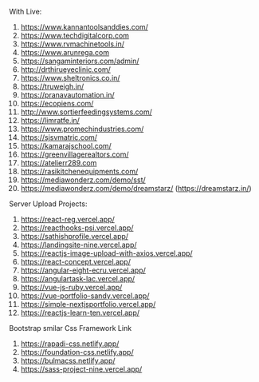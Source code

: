 With Live:

1) https://www.kannantoolsanddies.com/
2) https://www.techdigitalcorp.com
3) https://www.rvmachinetools.in/
4) https://www.arunrega.com
5) https://sangaminteriors.com/admin/
6) http://drthirueyeclinic.com/
7) https://www.sheltronics.co.in/
8) https://truweigh.in/
9) https://pranavautomation.in/
10) https://ecopiens.com/
11) http://www.sortierfeedingsystems.com/
12) https://limratfe.in/
13) https://www.promechindustries.com/
14) https://sjsvmatric.com/
15) https://kamarajschool.com/
16) https://greenvillagerealtors.com/
17) https://atelierr289.com
18) https://rasikitchenequipments.com/
19) https://mediawonderz.com/demo/sst/
20) https://mediawonderz.com/demo/dreamstarz/ (https://dreamstarz.in/)

Server Upload Projects:
1)  https://react-reg.vercel.app/
2)  https://reacthooks-psi.vercel.app/
3)  https://sathishprofile.vercel.app/
4)  https://landingsite-nine.vercel.app/
5)  https://reactjs-image-upload-with-axios.vercel.app/
6)  https://react-concept.vercel.app/
7)  https://angular-eight-ecru.vercel.app/
8)  https://angulartask-lac.vercel.app/
9) https://vue-js-ruby.vercel.app/
10) https://vue-portfolio-sandy.vercel.app/
11) https://simple-nextjsportfolio.vercel.app/
12) https://reactjs-learn-ten.vercel.app/

Bootstrap smilar Css Framework Link 
1. https://rapadi-css.netlify.app/
2. https://foundation-css.netlify.app/
3. https://bulmacss.netlify.app/
4. https://sass-project-nine.vercel.app/
